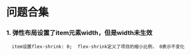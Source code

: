# 问题合集

### 1. 弹性布局设置了item元素width，但是width未生效
```
  item设置flex-shrink: 0;  flex-shrink定义了项目的缩小比例， 0表示不变化
```